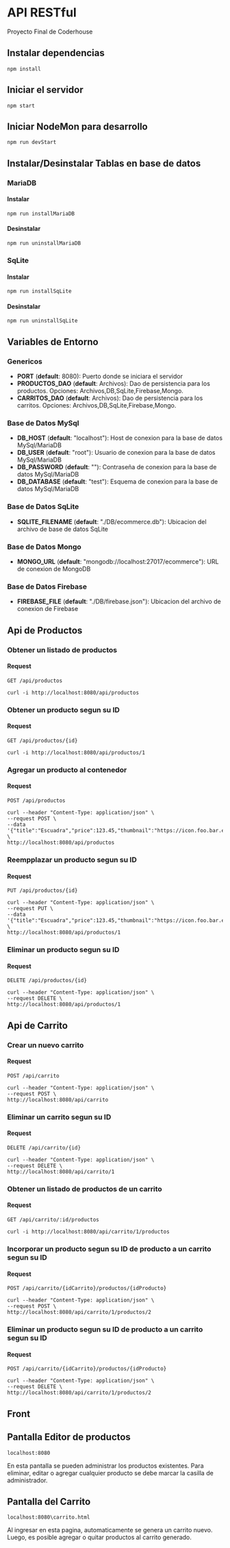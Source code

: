 # API RESTful

Proyecto Final de Coderhouse

## Instalar dependencias

    npm install

## Iniciar el servidor

    npm start

## Iniciar NodeMon para desarrollo

    npm run devStart

## Instalar/Desinstalar Tablas en base de datos

### MariaDB

#### Instalar
    npm run installMariaDB

#### Desinstalar
    npm run uninstallMariaDB

### SqLite

#### Instalar
    npm run installSqLite

#### Desinstalar
    npm run uninstallSqLite

## Variables de Entorno

### Genericos
- **PORT** (**default**: 8080): Puerto donde se iniciara el servidor
- **PRODUCTOS_DAO** (**default**: Archivos): Dao de persistencia para los productos. Opciones: Archivos,DB,SqLite,Firebase,Mongo. 
- **CARRITOS_DAO** (**default**: Archivos): Dao de persistencia para los carritos. Opciones: Archivos,DB,SqLite,Firebase,Mongo.

### Base de Datos MySql
- **DB_HOST** (**default**: "localhost"): Host de conexion para la base de datos MySql/MariaDB
- **DB_USER** (**default**: "root"): Usuario de conexion para la base de datos MySql/MariaDB
- **DB_PASSWORD** (**default**: ""): Contraseña de conexion para la base de datos MySql/MariaDB
- **DB_DATABASE** (**default**: "test"): Esquema de conexion para la base de datos MySql/MariaDB

### Base de Datos SqLite
- **SQLITE_FILENAME** (**default**: "./DB/ecommerce.db"): Ubicacion del archivo de base de datos SqLite

### Base de Datos Mongo
- **MONGO_URL** (**default**: "mongodb://localhost:27017/ecommerce"): URL de conexion de MongoDB

### Base de Datos Firebase
- **FIREBASE_FILE** (**default**: "./DB/firebase.json"): Ubicacion del archivo de conexion de Firebase


## Api de Productos

### Obtener un listado de productos

#### Request

`GET /api/productos`

    curl -i http://localhost:8080/api/productos

### Obtener un producto segun su ID

#### Request

`GET /api/productos/{id}`

    curl -i http://localhost:8080/api/productos/1

### Agregar un producto al contenedor

#### Request

`POST /api/productos`

    curl --header "Content-Type: application/json" \
    --request POST \
    --data '{"title":"Escuadra","price":123.45,"thumbnail":"https://icon.foo.bar.escuadra.png"}' \
    http://localhost:8080/api/productos

### Reempplazar un producto segun su ID

#### Request

`PUT /api/productos/{id}`

    curl --header "Content-Type: application/json" \
    --request PUT \
    --data '{"title":"Escuadra","price":123.45,"thumbnail":"https://icon.foo.bar.escuadra.png"}' \
    http://localhost:8080/api/productos/1

### Eliminar un producto segun su ID

#### Request

`DELETE /api/productos/{id}`

    curl --header "Content-Type: application/json" \
    --request DELETE \
    http://localhost:8080/api/productos/1


## Api de Carrito

### Crear un nuevo carrito

#### Request

`POST /api/carrito`

    curl --header "Content-Type: application/json" \
    --request POST \
    http://localhost:8080/api/carrito

### Eliminar un carrito segun su ID

#### Request

`DELETE /api/carrito/{id}`

    curl --header "Content-Type: application/json" \
    --request DELETE \
    http://localhost:8080/api/carrito/1

### Obtener un listado de productos de un carrito

#### Request

`GET /api/carrito/:id/productos`

    curl -i http://localhost:8080/api/carrito/1/productos

### Incorporar un producto segun su ID de producto a un carrito segun su ID

#### Request

`POST /api/carrito/{idCarrito}/productos/{idProducto}`

    curl --header "Content-Type: application/json" \
    --request POST \ 
    http://localhost:8080/api/carrito/1/productos/2

### Eliminar un producto segun su ID de producto a un carrito segun su ID

#### Request

`POST /api/carrito/{idCarrito}/productos/{idProducto}`

    curl --header "Content-Type: application/json" \
    --request DELETE \ 
    http://localhost:8080/api/carrito/1/productos/2

## Front

## Pantalla Editor de productos

`localhost:8080`

En esta pantalla se pueden administrar los productos existentes. Para eliminar, editar o agregar cualquier producto se debe marcar la casilla de administrador.

## Pantalla del Carrito

`localhost:8080\carrito.html`

Al ingresar en esta pagina, automaticamente se genera un carrito nuevo. Luego, es posible agregar o quitar productos al carrito generado.